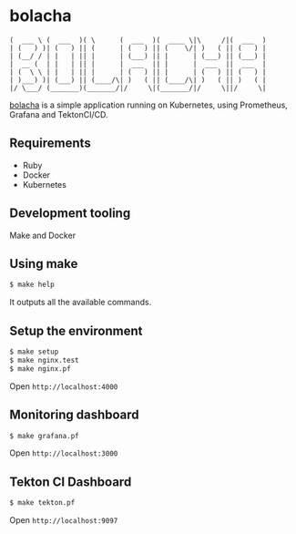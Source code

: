 # bolacha

```
(  ___ \ (  ___  )( \      (  ___  )(  ____ \|\     /|(  ___  )
| (   ) )| (   ) || (      | (   ) || (    \/| )   ( || (   ) |
| (__/ / | |   | || |      | (___) || |      | (___) || (___) |
|  __ (  | |   | || |      |  ___  || |      |  ___  ||  ___  |
| (  \ \ | |   | || |      | (   ) || |      | (   ) || (   ) |
| )___) )| (___) || (____/\| )   ( || (____/\| )   ( || )   ( |
|/ \___/ (_______)(_______/|/     \|(_______/|/     \||/     \|
```

[bolacha](https://github.com/leandronsp/bolacha) is a simple application running on Kubernetes, using Prometheus, Grafana and TektonCI/CD.

## Requirements

- Ruby
- Docker
- Kubernetes

## Development tooling

Make and Docker

## Using make

```bash
$ make help
```
It outputs all the available commands.

## Setup the environment

```bash
$ make setup
$ make nginx.test
$ make nginx.pf
```

Open `http://localhost:4000`

## Monitoring dashboard

```bash
$ make grafana.pf
```

Open `http://localhost:3000`

## Tekton CI Dashboard

```bash
$ make tekton.pf
```

Open `http://localhost:9097`
